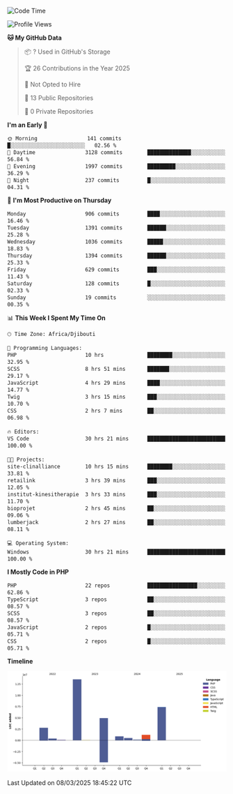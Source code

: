 <!--START_SECTION:waka-->
![Code Time](http://img.shields.io/badge/Code%20Time-2%2C314%20hrs%2017%20mins-blue)

![Profile Views](http://img.shields.io/badge/Profile%20Views-0-blue)

**🐱 My GitHub Data** 

> 📦 ? Used in GitHub's Storage 
 > 
> 🏆 26 Contributions in the Year 2025
 > 
> 🚫 Not Opted to Hire
 > 
> 📜 13 Public Repositories 
 > 
> 🔑 0 Private Repositories 
 > 
**I'm an Early 🐤** 

```text
🌞 Morning                141 commits         █░░░░░░░░░░░░░░░░░░░░░░░░   02.56 % 
🌆 Daytime                3128 commits        ██████████████░░░░░░░░░░░   56.84 % 
🌃 Evening                1997 commits        █████████░░░░░░░░░░░░░░░░   36.29 % 
🌙 Night                  237 commits         █░░░░░░░░░░░░░░░░░░░░░░░░   04.31 % 
```
📅 **I'm Most Productive on Thursday** 

```text
Monday                   906 commits         ████░░░░░░░░░░░░░░░░░░░░░   16.46 % 
Tuesday                  1391 commits        ██████░░░░░░░░░░░░░░░░░░░   25.28 % 
Wednesday                1036 commits        █████░░░░░░░░░░░░░░░░░░░░   18.83 % 
Thursday                 1394 commits        ██████░░░░░░░░░░░░░░░░░░░   25.33 % 
Friday                   629 commits         ███░░░░░░░░░░░░░░░░░░░░░░   11.43 % 
Saturday                 128 commits         █░░░░░░░░░░░░░░░░░░░░░░░░   02.33 % 
Sunday                   19 commits          ░░░░░░░░░░░░░░░░░░░░░░░░░   00.35 % 
```


📊 **This Week I Spent My Time On** 

```text
🕑︎ Time Zone: Africa/Djibouti

💬 Programming Languages: 
PHP                      10 hrs              ████████░░░░░░░░░░░░░░░░░   32.95 % 
SCSS                     8 hrs 51 mins       ███████░░░░░░░░░░░░░░░░░░   29.17 % 
JavaScript               4 hrs 29 mins       ████░░░░░░░░░░░░░░░░░░░░░   14.77 % 
Twig                     3 hrs 15 mins       ███░░░░░░░░░░░░░░░░░░░░░░   10.70 % 
CSS                      2 hrs 7 mins        ██░░░░░░░░░░░░░░░░░░░░░░░   06.98 % 

🔥 Editors: 
VS Code                  30 hrs 21 mins      █████████████████████████   100.00 % 

🐱‍💻 Projects: 
site-clinalliance        10 hrs 15 mins      ████████░░░░░░░░░░░░░░░░░   33.81 % 
retailink                3 hrs 39 mins       ███░░░░░░░░░░░░░░░░░░░░░░   12.05 % 
institut-kinesitherapie  3 hrs 33 mins       ███░░░░░░░░░░░░░░░░░░░░░░   11.70 % 
bioprojet                2 hrs 45 mins       ██░░░░░░░░░░░░░░░░░░░░░░░   09.06 % 
lumberjack               2 hrs 27 mins       ██░░░░░░░░░░░░░░░░░░░░░░░   08.11 % 

💻 Operating System: 
Windows                  30 hrs 21 mins      █████████████████████████   100.00 % 
```

**I Mostly Code in PHP** 

```text
PHP                      22 repos            ████████████████░░░░░░░░░   62.86 % 
TypeScript               3 repos             ██░░░░░░░░░░░░░░░░░░░░░░░   08.57 % 
SCSS                     3 repos             ██░░░░░░░░░░░░░░░░░░░░░░░   08.57 % 
JavaScript               2 repos             █░░░░░░░░░░░░░░░░░░░░░░░░   05.71 % 
CSS                      2 repos             █░░░░░░░░░░░░░░░░░░░░░░░░   05.71 % 
```



**Timeline**

![Lines of Code chart](https://raw.githubusercontent.com/tahar-elgunaoui/tahar-elgunaoui/main/assets/bar_graph.png)


 Last Updated on 08/03/2025 18:45:22 UTC
<!--END_SECTION:waka-->
